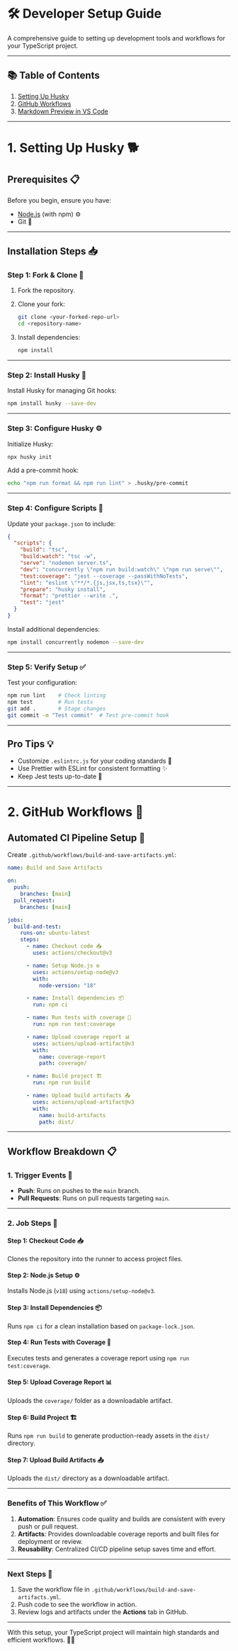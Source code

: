 # 🛠️ Developer Setup Guide

A comprehensive guide to setting up development tools and workflows for your TypeScript project.

---

## 📚 Table of Contents

1. [Setting Up Husky](#1-setting-up-husky-🐕)
2. [GitHub Workflows](#2-github-workflows-🔄)
3. [Markdown Preview in VS Code](#3-markdown-preview-in-vs-code)

---

# 1. Setting Up Husky 🐕

## Prerequisites 📋

Before you begin, ensure you have:

- [Node.js](https://nodejs.org/) (with npm) ⚙️  
- Git 🌿  

---

## Installation Steps 📥

### Step 1: Fork & Clone 🔄

1. Fork the repository.
2. Clone your fork:

   ```bash
   git clone <your-forked-repo-url>
   cd <repository-name>
   ```

3. Install dependencies:

   ```bash
   npm install
   ```

---

### Step 2: Install Husky 🐶

Install Husky for managing Git hooks:

```bash
npm install husky --save-dev
```

---

### Step 3: Configure Husky ⚙️

Initialize Husky:

```bash
npx husky init
```

Add a pre-commit hook:

```bash
echo "npm run format && npm run lint" > .husky/pre-commit
```

---

### Step 4: Configure Scripts 📝

Update your `package.json` to include:

```json
{
  "scripts": {
    "build": "tsc",
    "build:watch": "tsc -w",
    "serve": "nodemon server.ts",
    "dev": "concurrently \"npm run build:watch\" \"npm run serve\"",
    "test:coverage": "jest --coverage --passWithNoTests",
    "lint": "eslint \"**/*.{js,jsx,ts,tsx}\"",
    "prepare": "husky install",
    "format": "prettier --write .",
    "test": "jest"
  }
}
```

Install additional dependencies:

```bash
npm install concurrently nodemon --save-dev
```

---

### Step 5: Verify Setup ✅

Test your configuration:

```bash
npm run lint    # Check linting
npm test        # Run tests
git add .       # Stage changes
git commit -m "Test commit"  # Test pre-commit hook
```

---

## Pro Tips 💡

- Customize `.eslintrc.js` for your coding standards 📐  
- Use Prettier with ESLint for consistent formatting ✨  
- Keep Jest tests up-to-date 🧪  

---

# 2. GitHub Workflows 🔄

## Automated CI Pipeline Setup 🚀

Create `.github/workflows/build-and-save-artifacts.yml`:

```yaml
name: Build and Save Artifacts

on:
  push:
    branches: [main]
  pull_request:
    branches: [main]

jobs:
  build-and-test:
    runs-on: ubuntu-latest
    steps:
      - name: Checkout code 📥
        uses: actions/checkout@v3

      - name: Setup Node.js ⚙️
        uses: actions/setup-node@v3
        with:
          node-version: "18"

      - name: Install dependencies 📦
        run: npm ci

      - name: Run tests with coverage 🧪
        run: npm run test:coverage

      - name: Upload coverage report 📊
        uses: actions/upload-artifact@v3
        with:
          name: coverage-report
          path: coverage/

      - name: Build project 🏗️
        run: npm run build

      - name: Upload build artifacts 📤
        uses: actions/upload-artifact@v3
        with:
          name: build-artifacts
          path: dist/
```

---

## Workflow Breakdown 📋

### 1. Trigger Events 🎯
- **Push**: Runs on pushes to the `main` branch.
- **Pull Requests**: Runs on pull requests targeting `main`.

---

### 2. Job Steps 📝

#### Step 1: Checkout Code 📥  
Clones the repository into the runner to access project files.

#### Step 2: Node.js Setup ⚙️  
Installs Node.js (`v18`) using `actions/setup-node@v3`.

#### Step 3: Install Dependencies 📦  
Runs `npm ci` for a clean installation based on `package-lock.json`.

#### Step 4: Run Tests with Coverage 🧪  
Executes tests and generates a coverage report using `npm run test:coverage`.

#### Step 5: Upload Coverage Report 📊  
Uploads the `coverage/` folder as a downloadable artifact.

#### Step 6: Build Project 🏗️  
Runs `npm run build` to generate production-ready assets in the `dist/` directory.

#### Step 7: Upload Build Artifacts 📤  
Uploads the `dist/` directory as a downloadable artifact.

---

### Benefits of This Workflow ✅

1. **Automation**: Ensures code quality and builds are consistent with every push or pull request.  
2. **Artifacts**: Provides downloadable coverage reports and built files for deployment or review.  
3. **Reusability**: Centralized CI/CD pipeline setup saves time and effort.  

---

### Next Steps 🔧

1. Save the workflow file in `.github/workflows/build-and-save-artifacts.yml`.  
2. Push code to see the workflow in action.  
3. Review logs and artifacts under the **Actions** tab in GitHub.  

---

With this setup, your TypeScript project will maintain high standards and efficient workflows. 🚀✨

